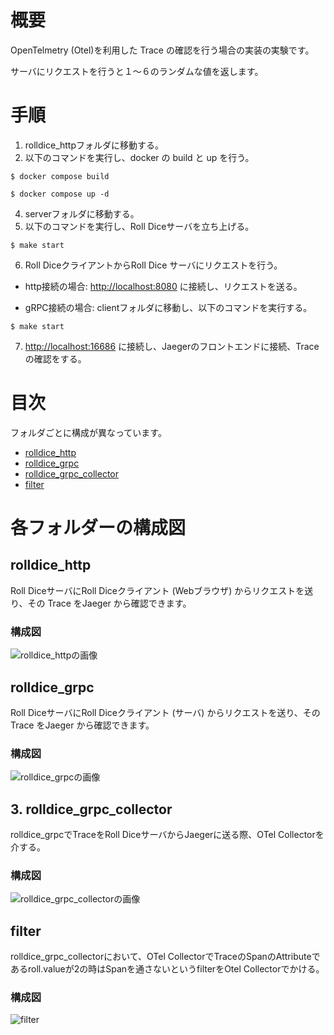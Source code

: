 # 概要
OpenTelmetry (Otel)を利用した Trace の確認を行う場合の実装の実験です。

サーバにリクエストを行うと１～６のランダムな値を返します。

# 手順
1. rolldice_httpフォルダに移動する。
2. 以下のコマンドを実行し、docker の build と up を行う。
```
$ docker compose build
```
```
$ docker compose up -d
```
4. serverフォルダに移動する。
5. 以下のコマンドを実行し、Roll Diceサーバを立ち上げる。
```
$ make start
```
6. Roll DiceクライアントからRoll Dice サーバにリクエストを行う。
- http接続の場合: [http://localhost:8080](http://localhost:8080) に接続し、リクエストを送る。

- gRPC接続の場合: clientフォルダに移動し、以下のコマンドを実行する。
```
$ make start
```
7. [http://localhost:16686](http://localhost:16686) に接続し、Jaegerのフロントエンドに接続、Traceの確認をする。

# 目次
フォルダごとに構成が異なっています。

- [rolldice_http](https://github.com/kitasan04/otel_go/#rolldice_http)
- [rolldice_grpc](https://github.com/kitasan04/otel_go/#rolldice_grpc)
- [rolldice_grpc_collector](https://github.com/kitasan04/otel_go/#rolldice_grpc_collector)
- [filter](https://github.com/kitasan04/otel_go/#filter)

# 各フォルダーの構成図
## rolldice_http
Roll DiceサーバにRoll Diceクライアント (Webブラウザ) からリクエストを送り、その Trace をJaeger から確認できます。

### 構成図
![rolldice_httpの画像](https://github.com/kitasan04/otel_go/assets/103953052/224f7aef-e888-4593-a01b-41be536359ee)

## rolldice_grpc
Roll DiceサーバにRoll Diceクライアント (サーバ) からリクエストを送り、その Trace をJaeger から確認できます。
### 構成図
![rolldice_grpcの画像](https://github.com/kitasan04/otel_go/assets/103953052/f3996441-7af2-487b-a062-8958428f35fe)

## 3. rolldice_grpc_collector
rolldice_grpcでTraceをRoll DiceサーバからJaegerに送る際、OTel Collectorを介する。
### 構成図
![rolldice_grpc_collectorの画像](https://github.com/kitasan04/otel_go/assets/103953052/3cc247c4-b3c4-44fa-acef-45868d7ac49e)
## filter
rolldice_grpc_collectorにおいて、OTel CollectorでTraceのSpanのAttributeであるroll.valueが2の時はSpanを通さないというfilterをOtel Collectorでかける。
### 構成図
![filter](https://github.com/kitasan04/otel_go/assets/103953052/6e34a93a-d963-4797-9ca3-f379db726d5e)
